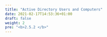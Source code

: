 ```yaml
---
title: "Active Directory Users and Computers"
date: 2021-02-17T14:53:36+01:00
draft: false
weight: 2
pre: "<b>2.5.2 </b>"
---
```


